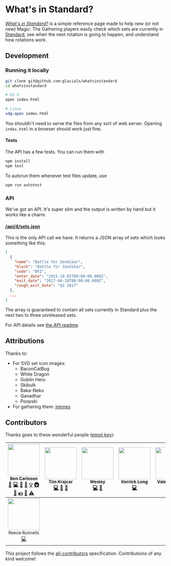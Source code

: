 # What's in Standard?
*[What's in Standard?][0]* is a simple reference page made to help new (or not new) Magic: The Gathering players easily
check which sets are currently in [Standard][1], see when the next rotation is going to happen, and understand how
rotations work.

## Development

### Running it locally
```bash
git clone git@github.com:glacials/whatsinstandard
cd whatsinstandard

# OS X
open index.html

# Linux
xdg-open index.html
```

You shouldn't need to serve the files from any sort of web server. Opening `index.html` in a browser should work just
fine.

#### Tests
The API has a few tests. You can run them with

```bash
npm install
npm test
```

To autorun them whenever test files update, use

```bash
npm run autotest
```

### API
We've got an API. It's super slim and the output is written by hand but it works like a charm.

#### [/api/4/sets.json][5]

This is the only API call we have. It returns a JSON array of sets which looks something like this:

```json
[
  {
    "name": "Battle for Zendikar",
    "block": "Battle for Zendikar",
    "code": "BFZ",
    "enter_date": "2015-10-02T00:00:00.000Z",
    "exit_date": "2017-04-28T00:00:00.000Z",
    "rough_exit_date": "Q2 2017"
  },
  ...
]
```

The array is guaranteed to contain all sets currently in Standard plus the next two to three unreleased sets.

For API details see [the API readme][6].

## Attributions
Thanks to:

* For SVG set icon images:
  * BaconCatBug
  * White Dragon
  * Goblin Hero
  * Skibulk
  * Baka-Neku
  * Qanadhar
  * Poopski
* For gathering them: [jninnes][7]

[0]: http://whatsinstandard.com/
[1]: http://magic.wizards.com/en/content/standard-formats-magic-gathering 
[2]: http://mtgimage.com/
[3]: http://gatherer.wizards.com/Handlers/Image.ashx?type=symbol&set=RTR&size=large&rarity=C
[4]: https://github.com/bower/bower
[5]: http://whatsinstandard.com/api/4/sets.json
[6]: https://github.com/glacials/whatsinstandard/blob/gh-pages/api
[7]: https://github.com/jninnes/mtgicons

## Contributors

Thanks goes to these wonderful people ([emoji key](https://github.com/kentcdodds/all-contributors#emoji-key)):

<!-- ALL-CONTRIBUTORS-LIST:START - Do not remove or modify this section -->
| [<img src="https://avatars0.githubusercontent.com/u/438911?v=3" width="100px;"/><br /><sub>Ben Carlsson</sub>](https://github.com/glacials)<br />[💬](#question-glacials "Answering Questions") [💻](https://github.com/glacials/whatsinstandard/commits?author=glacials "Code") [🎨](#design-glacials "Design") [📖](https://github.com/glacials/whatsinstandard/commits?author=glacials "Documentation") [💡](#example-glacials "Examples") [🚇](#infra-glacials "Infrastructure (Hosting, Build-Tools, etc)") [🐛](https://github.com/glacials/whatsinstandard/issues?q=author%3Aglacials "Bug reports") [💵](#financial-glacials "Financial") [👀](#review-glacials "Reviewed Pull Requests") [⚠️](https://github.com/glacials/whatsinstandard/commits?author=glacials "Tests") | [<img src="https://avatars1.githubusercontent.com/u/621861?v=3" width="100px;"/><br /><sub>Tim Krajcar</sub>](http://www.twitter.com/TimKrajcar)<br />[💻](https://github.com/glacials/whatsinstandard/commits?author=tkrajcar "Code") [📖](https://github.com/glacials/whatsinstandard/commits?author=tkrajcar "Documentation") [🎨](#design-tkrajcar "Design") | [<img src="https://avatars3.githubusercontent.com/u/664174?v=3" width="100px;"/><br /><sub>Wesley</sub>](http://wstratto.ca)<br />[💻](https://github.com/glacials/whatsinstandard/commits?author=strattonw "Code") [📖](https://github.com/glacials/whatsinstandard/commits?author=strattonw "Documentation") | [<img src="https://avatars2.githubusercontent.com/u/552093?v=3" width="100px;"/><br /><sub>Kerrick Long</sub>](https://kerricklong.com/)<br />[💻](https://github.com/glacials/whatsinstandard/commits?author=Kerrick "Code") | [<img src="https://avatars2.githubusercontent.com/u/318337?v=3" width="100px;"/><br /><sub>Valentin Baca</sub>](https://github.com/valbaca)<br />[💻](https://github.com/glacials/whatsinstandard/commits?author=valbaca "Code") | [<img src="https://avatars0.githubusercontent.com/u/654598?v=3" width="100px;"/><br /><sub>Lucien Greathouse</sub>](http://lpghatguy.com/)<br />[💻](https://github.com/glacials/whatsinstandard/commits?author=LPGhatguy "Code") | [<img src="https://avatars2.githubusercontent.com/u/3375444?v=3" width="100px;"/><br /><sub>Matt Forster</sub>](http://mattforster.ca)<br />[💻](https://github.com/glacials/whatsinstandard/commits?author=forstermatth "Code") |
| :---: | :---: | :---: | :---: | :---: | :---: | :---: |
| [<img src="https://avatars2.githubusercontent.com/u/711567?v=3" width="100px;"/><br /><sub>Reece Runnells</sub>](http://www.reecerunnells.com)<br />[💻](https://github.com/glacials/whatsinstandard/commits?author=reecerunnells "Code") |
<!-- ALL-CONTRIBUTORS-LIST:END -->

This project follows the [all-contributors](https://github.com/kentcdodds/all-contributors) specification. Contributions of any kind welcome!
